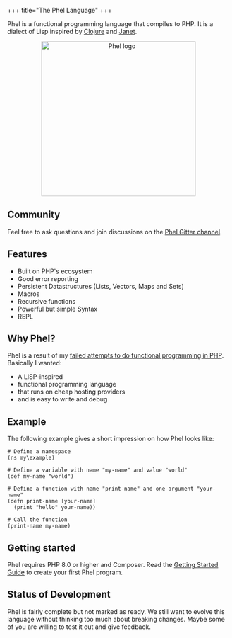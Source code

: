 +++
title="The Phel Language"
+++

Phel is a functional programming language that compiles to PHP. It is a dialect of Lisp inspired by [Clojure](https://clojure.org/) and [Janet](https://janet-lang.org/).

<p align="center">
    <img src="/images/logo_phel.svg" width="350" alt="Phel logo"/>
</p>

## Community

Feel free to ask questions and join discussions on the [Phel Gitter channel](https://gitter.im/phel-lang/community).

## Features

* Built on PHP's ecosystem
* Good error reporting
* Persistent Datastructures (Lists, Vectors, Maps and Sets)
* Macros
* Recursive functions
* Powerful but simple Syntax
* REPL

## Why Phel?

Phel is a result of my [failed attempts to do functional programming in PHP](/blog/functional-programming-in-php). Basically I wanted:

* A LISP-inspired
* functional programming language
* that runs on cheap hosting providers
* and is easy to write and debug


## Example

The following example gives a short impression on how Phel looks like:

```phel
# Define a namespace
(ns my\example)

# Define a variable with name "my-name" and value "world"
(def my-name "world")

# Define a function with name "print-name" and one argument "your-name"
(defn print-name [your-name]
  (print "hello" your-name))

# Call the function
(print-name my-name)
```

## Getting started

Phel requires PHP 8.0 or higher and Composer. Read the [Getting Started Guide](/documentation/getting-started) to create your first Phel program.


## Status of Development

Phel is fairly complete but not marked as ready. We still want to evolve this language without thinking too much about breaking changes. Maybe some of you are willing to test it out and give feedback.
